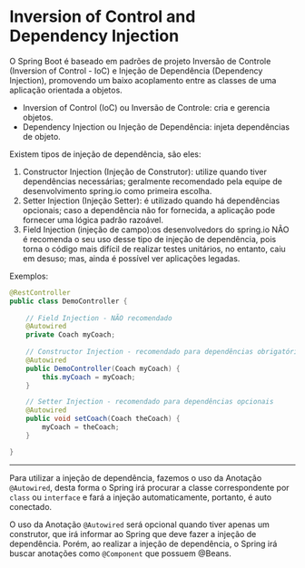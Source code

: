 # Inversion of Control and Dependency Injection   

O Spring Boot é baseado em padrões de projeto Inversão de Controle (Inversion of Control - IoC) e Injeção de Dependência (Dependency Injection), promovendo um baixo acoplamento entre as classes de uma aplicação orientada a objetos.

- Inversion of Control (IoC) ou Inversão de Controle: cria e gerencia objetos.
- Dependency Injection ou Injeção de Dependência: injeta dependências de objeto.

Existem tipos de injeção de dependência, são eles: 
1. Constructor Injection (Injeção de Construtor): utilize quando tiver dependências necessárias; geralmente recomendado pela equipe de desenvolvimento spring.io como primeira escolha.
2. Setter Injection (Injeção Setter): é utilizado quando há dependências opcionais; caso a dependência não for fornecida, a aplicação pode fornecer uma lógica padrão razoável.
3. Field Injection (injeção de campo):os desenvolvedors do spring.io NÃO é recomenda o seu uso desse tipo de injeção de dependência, pois torna o código mais difícil de realizar testes unitários, no entanto, caiu em desuso; mas, ainda é possível ver aplicações legadas.

Exemplos:

```java
@RestController
public class DemoController {
	
	// Field Injection - NÃO recomendado
	@Autowired
	private Coach myCoach;
	
	// Constructor Injection - recomendado para dependências obrigatórias
	@Autowired
	public DemoController(Coach myCoach) {
		this.myCoach = myCoach;
	}

	// Setter Injection - recomendado para dependências opcionais
	@Autowired
	public void setCoach(Coach theCoach) {
		myCoach = theCoach;
	}

}
```

---

Para utilizar a injeção de dependência, fazemos o uso da Anotação `@Autowired`, desta forma o Spring irá procurar a classe correspondente por `class` ou `interface` e fará a injeção automaticamente, portanto, é auto conectado.

O uso da Anotação `@Autowired` será opcional quando tiver apenas um construtor, que irá informar ao Spring que deve fazer a injeção de dependência.
Porém, ao realizar a injeção de dependência, o Spring irá buscar anotações como `@Component` que possuem @Beans.


